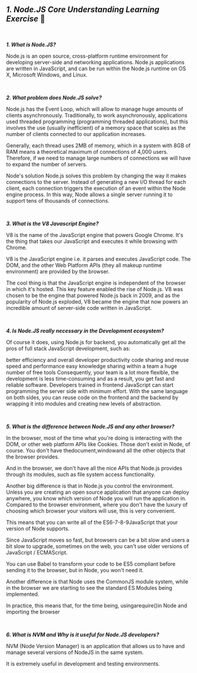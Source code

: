 ## _1. Node.JS Core Understanding Learning Exercise_ 🧠

<br>

**_1. What is Node.JS?_**<br>

<p>Node.js is an open source, cross-platform runtime environment for developing server-side and networking applications. Node.js applications are written in JavaScript, and can be run within the Node.js runtime on OS X, Microsoft Windows, and Linux.</p><br>

**_2. What problem does Node.JS solve?_**<br>

<p>Node.js has the Event Loop, which will allow to manage huge amounts of clients asynchronously. Traditionally, to work asynchronously, applications used threaded programming (programming threaded applications), but this involves the use (usually inefficient) of a memory space that scales as the number of clients connected to our application increases.

Generally, each thread uses 2MB of memory, which in a system with 8GB of RAM means a theoretical maximum of connections of 4,000 users. Therefore, if we need to manage large numbers of connections we will have to expand the number of servers.

Node's solution
Node.js solves this problem by changing the way it makes connections to the server. Instead of generating a new I/O thread for each client, each connection triggers the execution of an event within the Node engine process. In this way, Node allows a single server running it to support tens of thousands of connections.</p><br>

**_3. What is the V8 Javascript Engine?_**<br>

<p>V8 is the name of the JavaScript engine that powers Google Chrome. It's the thing that takes our JavaScript and executes it while browsing with Chrome.

V8 is the JavaScript engine i.e. it parses and executes JavaScript code. The DOM, and the other Web Platform APIs (they all makeup runtime environment) are provided by the browser.

The cool thing is that the JavaScript engine is independent of the browser in which it's hosted. This key feature enabled the rise of Node.js. V8 was chosen to be the engine that powered Node.js back in 2009, and as the popularity of Node.js exploded, V8 became the engine that now powers an incredible amount of server-side code written in JavaScript.</p><br>

**_4. Is Node.JS really necessary in the Development ecosystem?_**<br>

<p>Of course it does, using Node.js for backend, you automatically get all the pros of full stack JavaScript development, such as:

better efficiency and overall developer productivity
code sharing and reuse
speed and performance
easy knowledge sharing within a team
a huge number of free tools
Consequently, your team is a lot more flexible, the development is less time-consuming and as a result, you get fast and reliable software. Developers trained in frontend JavaScript can start programming the server side with minimum effort. With the same language on both sides, you can reuse code on the frontend and the backend by wrapping it into modules and creating new levels of abstraction.</p><br>

**_5. What is the difference between Node.JS and any other browser?_**<br>

<p>In the browser, most of the time what you're doing is interacting with the DOM, or other web platform APIs like Cookies. Those don't exist in Node, of course. You don't have thedocument,windowand all the other objects that the browser provides.

And in the browser, we don't have all the nice APIs that Node.js provides through its modules, such as file system access functionality.

Another big difference is that in Node.js you control the environment. Unless you are creating an open source application that anyone can deploy anywhere, you know which version of Node you will run the application in. Compared to the browser environment, where you don't have the luxury of choosing which browser your visitors will use, this is very convenient.

This means that you can write all of the ES6-7-8-9JavaScript that your version of Node supports.

Since JavaScript moves so fast, but browsers can be a bit slow and users a bit slow to upgrade, sometimes on the web, you can't use older versions of JavaScript / ECMAScript.

You can use Babel to transform your code to be ES5 compliant before sending it to the browser, but in Node, you won't need it.

Another difference is that Node uses the CommonJS module system, while in the browser we are starting to see the standard ES Modules being implemented.

In practice, this means that, for the time being, usingarequire()in Node and importing the browser</p><br>

**_6. What is NVM and Why is it useful for Node.JS developers?_**<br>

<p>NVM (Node Version Manager) is an application that allows us to have and manage several versions of NodeJS in the same system.

It is extremely useful in development and testing environments.</p><br>
